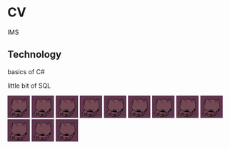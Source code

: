 # CV



IMS



## Technology

basics of C#

little bit of SQL


![](smallcatdance.gif) ![](smallcatdance.gif) ![](smallcatdance.gif) ![](smallcatdance.gif) ![](smallcatdance.gif) ![](smallcatdance.gif) ![](smallcatdance.gif) ![](smallcatdance.gif) ![](smallcatdance.gif) ![](smallcatdance.gif) ![](smallcatdance.gif) ![](smallcatdance.gif)
